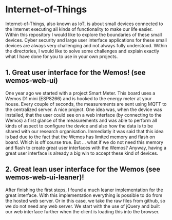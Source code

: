 # Internet-of-Things
Internet-of-Things, also known as IoT, is about small devices connected to the Internet executing all kinds of functionality to make our life easier. Within this repository I would like to explore the boundaries of these small devices. Cyber security and large user interface applications for these small devices are always very challenging and not always fully understood.  Within the directories, I would like to solve some challenges and explain exactly what I have done for you to use in your own projects.

## 1. Great user interface for the Wemos! (see wemos-web-ui)
One year ago we started with a project Smart Meter. This board uses a Wemos D1 mini (ESP8266) and is hooked to the energy meter at your house. Every couple of seconds, the measurements are sent using MQTT to the centralized server. A nice project. One idea was, when the device was installed, that the user could see on a web interface (by connecting to the Wemos) a first glance of the measurements and was able to perform all kinds of aspect to configure the device and also how the data is to be shared with our research organisation. Immediatly it was said that this idea is bad due to the fact that the Wemos has limited memory and flash on board. Which is off course true. But ... what if we do not need this memory and flash to create great user interfaces with the Wemos? Anyway, having a great user interface is already a big win to accept these kind of devices.

## 2. Great lean user interface for the Wemos (see wemos-web-ui-leaner)!
After finishing the first steps, I found a much leaner implementation for the great interface. With this implementation everything is possible to do from the hosted web server. Or in this case, we take the raw files from github, so we do not need any web server. We start with the use of jQuery and built our web interface further when the client is loading this into the browser.

